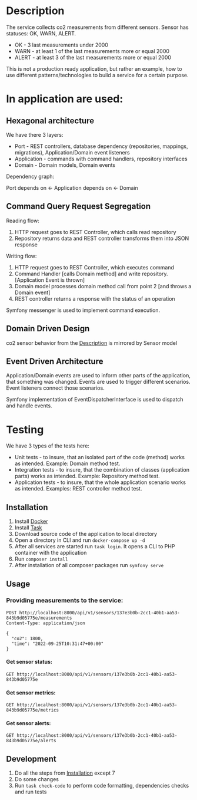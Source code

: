 # Description
The service collects co2 measurements from different sensors. Sensor has statuses: OK, WARN, ALERT.
- OK - 3 last measurements under 2000
- WARN - at least 1 of the last measurements more or equal 2000
- ALERT - at least 3 of the last measurements more or equal 2000

This is not a production ready application, but rather an example, how to use different patterns/technologies to build a service for a certain purpose.

# In application are used:

## Hexagonal architecture
We have there 3 layers:
- Port - REST controllers, database dependency (repositories, mappings, migrations), Application/Domain event listeners
- Application - commands with command handlers, repository interfaces
- Domain - Domain models, Domain events

Dependency graph:

Port depends on <- Application depends on <- Domain

## Command Query Request Segregation
Reading flow:
1. HTTP request goes to REST Controller, which calls read repository
2. Repository returns data and REST controller transforms them into JSON response

Writing flow:
1. HTTP request goes to REST Controller, which executes command
2. Command Handler [calls Domain method] and write repository. [Application Event is thrown]
3. Domain model processes domain method call from point 2 [and throws a Domain event]
4. REST controller returns a response with the status of an operation

Symfony messenger is used to implement command execution.

## Domain Driven Design
co2 sensor behavior from the [Description](#Description) is mirrored by Sensor model

## Event Driven Architecture
Application/Domain events are used to inform other parts of the application, that something was changed.
Events are used to trigger different scenarios. Event listeners connect those scenarios.

Symfony implementation of EventDispatcherInterface is used to dispatch and handle events.

# Testing
We have 3 types of the tests here:
- Unit tests - to insure, that an isolated part of the code (method) works as intended. Example: Domain method test.
- Integration tests - to insure, that the combination of classes (application parts) works as intended. Example: Repository method test.
- Application tests - to insure, that the whole application scenario works as intended. Examples: REST controller method test.

## Installation
1. Install [Docker](https://www.docker.com/)
2. Install [Task](https://taskfile.dev/)
3. Download source code of the application to local directory
4. Open a directory in CLI and run `docker-compose up -d`
5. After all services are started run `task login`. It opens a CLI to PHP container with the application
6. Run `composer install`
7. After installation of all composer packages run `symfony serve`

## Usage
   
### Providing measurements to the service:
```
POST http://localhost:8000/api/v1/sensors/137e3b0b-2cc1-40b1-aa53-843b9d05775e/measurements
Content-Type: application/json

{
  "co2": 1800,
  "time": "2022-09-25T10:31:47+00:00"
}
```
#### Get sensor status:
```
GET http://localhost:8000/api/v1/sensors/137e3b0b-2cc1-40b1-aa53-843b9d05775e
```
#### Get sensor metrics:
```
GET http://localhost:8000/api/v1/sensors/137e3b0b-2cc1-40b1-aa53-843b9d05775e/metrics
```
#### Get sensor alerts:
```
GET http://localhost:8000/api/v1/sensors/137e3b0b-2cc1-40b1-aa53-843b9d05775e/alerts
```

## Development
1. Do all the steps from [Installation](#Installation) except 7
2. Do some changes
3. Run `task check-code` to perform code formatting, dependencies checks and run tests